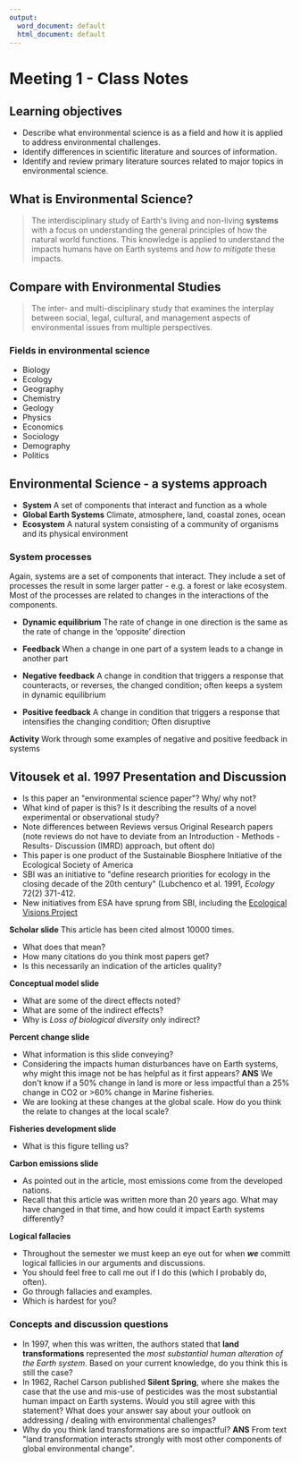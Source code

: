 ```yaml
---
output:
  word_document: default
  html_document: default
---
```

# Meeting 1 - Class Notes

## Learning objectives

* Describe what environmental science is as a field and how it is applied to address environmental challenges.
* Identify differences in scientific literature and sources of information.
* Identify and review primary literature sources related to major topics in environmental science.

## What is Environmental Science?

> The interdisciplinary study of Earth's living and non-living **systems** with a focus on understanding the general principles of how the natural world functions. This knowledge is applied to understand the impacts humans have on Earth systems and *how to mitigate* these impacts.

## Compare with Environmental Studies

> The inter- and multi-disciplinary study that examines the interplay between social, legal, cultural, and management aspects of environmental issues from multiple perspectives. 

### Fields in environmental science

* Biology
* Ecology
* Geography
* Chemistry
* Geology
* Physics
* Economics
* Sociology
* Demography
* Politics

## Environmental Science - a systems approach

* **System** A set of components that interact and function as a whole
* **Global Earth Systems** Climate, atmosphere, land, coastal zones, ocean
* **Ecosystem** A natural system consisting of a community of organisms and its physical environment

### System processes

Again, systems are a set of components that interact. They include a set of processes the result in some larger patter - e.g. a forest or lake ecosystem.
Most of the processes are related to changes in the interactions of the components.

* **Dynamic equilibrium** The rate of change in one direction is the same as the rate of change in the ‘opposite’ direction

* **Feedback** When a change in one part of a system leads to a change in another part

* **Negative feedback** A change in condition that triggers a response that counteracts, or reverses, the changed condition; often keeps a system in dynamic equilibrium

* **Positive feedback** A change in condition that triggers a response that intensifies the changing condition; Often disruptive

**Activity** Work through some examples of negative and positive feedback in systems


## Vitousek et al. 1997 Presentation and Discussion

* Is this paper an "environmental science paper"? Why/ why not?
* What kind of paper is this? Is it describing the results of a novel experimental or observational study?
* Note differences between Reviews versus Original Research papers (note reviews do not have to deviate from an Introduction - Methods - Results- Discussion (IMRD) approach, but oftent do)
* This paper is one product of the Sustainable Biosphere Initiative of the Ecological Society of America
* SBI was an initiative to "define research priorities for ecology in the closing decade of the 20th century" (Lubchenco et al. 1991, *Ecology* 72(2) 371-412.
* New initiatives from ESA have sprung from SBI, including the [Ecological Visions Project](https://www.esa.org/ecovisions/ev_projects/about_project.php)

**Scholar slide** This article has been cited almost 10000 times. 

* What does that mean? 
* How many citations do you think most papers get? 
* Is this necessarily an indication of the articles quality?

**Conceptual model slide** 

* What are some of the direct effects noted?
* What are some of the indirect effects?
* Why is *Loss of biological diversity* only indirect?

**Percent change slide**

* What information is this slide conveying? 
* Considering the impacts human disturbances have on Earth systems, why might this image not be has helpful as it first appears? **ANS** We don't know if a 50% change in land is more or less impactful than a 25% change in CO2 or >60% change in Marine fisheries.
* We are looking at these changes at the global scale. How do you think the relate to changes at the local scale?

**Fisheries development slide**

* What is this figure telling us?

**Carbon emissions slide**

* As pointed out in the article, most emissions come from the developed nations.
* Recall that this article was written more than 20 years ago. What may have changed in that time, and how could it impact Earth systems differently?

**Logical fallacies**

* Throughout the semester we must keep an eye out for when ***we*** committ logical fallicies in our arguments and discussions.
* You should feel free to call me out if I do this (which I probably do, often).
* Go through fallacies and examples.
* Which is hardest for you?

### Concepts and discussion questions

* In 1997, when this was written, the authors stated that **land transformations** represented the *most substantial human alteration of the Earth system*. Based on your current knowledge, do you think this is still the case?
* In 1962, Rachel Carson published **Silent Spring**, where she makes the case that the use and mis-use of pesticides was the most substantial human impact on Earth systems. Would you still agree with this statement? What does your answer say about your outlook on addressing / dealing with environmental challenges? 
* Why do you think land transformations are so impactful? **ANS** From text "land transformation interacts strongly with most other components of global environmental change".
